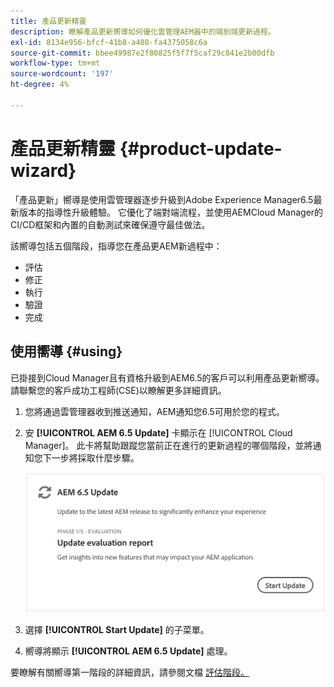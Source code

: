 ```yaml
---
title: 產品更新精靈
description: 瞭解產品更新嚮導如何優化雲管理AEM器中的端到端更新過程。
exl-id: 8134e956-bfcf-41b8-a408-fa4375058c6a
source-git-commit: bbee49987e2f80825f5f7f5caf29c841e2b00dfb
workflow-type: tm+mt
source-wordcount: '197'
ht-degree: 4%

---
```



# 產品更新精靈 {#product-update-wizard}

「產品更新」嚮導是使用雲管理器逐步升級到Adobe Experience Manager6.5最新版本的指導性升級體驗。 它優化了端對端流程，並使用AEMCloud Manager的CI/CD框架和內置的自動測試來確保遵守最佳做法。

該嚮導包括五個階段，指導您在產品更AEM新過程中：

* 評估
* 修正
* 執行
* 驗證
* 完成

## 使用嚮導 {#using}

已掛接到Cloud Manager且有資格升級到AEM6.5的客戶可以利用產品更新嚮導。 請聯繫您的客戶成功工程師(CSE)以瞭解更多詳細資訊。

1. 您將通過雲管理器收到推送通知，AEM通知您6.5可用於您的程式。

1. 安 **[!UICONTROL AEM 6.5 Update]** 卡顯示在 [!UICONTROL Cloud Manager]。 此卡將幫助跟蹤您當前正在進行的更新過程的哪個階段，並將通知您下一步將採取什麼步驟。

   ![更新嚮導卡](/help/assets/Start-Update.png)

1. 選擇 **[!UICONTROL Start Update]** 的子菜單。

1. 嚮導將顯示 **[!UICONTROL AEM 6.5 Update]** 處理。

要瞭解有關嚮導第一階段的詳細資訊，請參閱文檔 [評估階段。](/help/product-update-wizard/evaluation.md)
